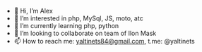 - 👋 Hi, I’m Alex
- 👀 I’m interested in php, MySql, JS, moto, atc 
- 🌱 I’m currently learning php, python
- 💞️ I’m looking to collaborate on team of Ilon Mask
- 📫 How to reach me: yaltinets84@gmail.com, t.me: @yaltinets

<!---
yaltinets/yaltinets is a ✨ special ✨ repository because its `README.md` (this file) appears on your GitHub profile.
You can click the Preview link to take a look at your changes.
--->
